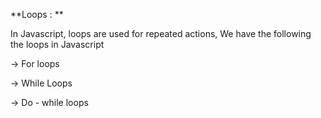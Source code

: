 **Loops : **

In Javascript, loops are used for repeated actions, We have the following the loops in Javascript 

-> For loops

-> While Loops

-> Do - while loops

